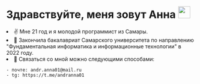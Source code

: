 # Здравствуйте, меня зовут Анна  <img src="https://github.com/blackcater/blackcater/raw/main/images/Hi.gif" height="32"/> 
<li>✌  Мне 21 год и я молодой программист из Самары. 
<li>📝 Закончила бакалавриат Самарского университета по направлению "Фундаментальная информатика и информационные технологии" в 2022 году.
<li>📩 Связаться со мной можно следующими способами:
  
    - почте: andr.anna01@mail.ru
    - tg: https://t.me/andranna01
  
  
 
  

 
<!-- &layout=compact
**AnnAndreeva/AnnAndreeva** is a ✨ _special_ ✨ repository because its `README.md` (this file) appears on your GitHub profile.

Here are some ideas to get you started:

- 🔭 I’m currently working on ...
- 🌱 I’m currently learning ...
- 👯 I’m looking to collaborate on ...
- 🤔 I’m looking for help with ...
- 💬 Ask me about ...
- 📫 How to reach me: ...
- 😄 Pronouns: ...
- ⚡ Fun fact: ...
-->

